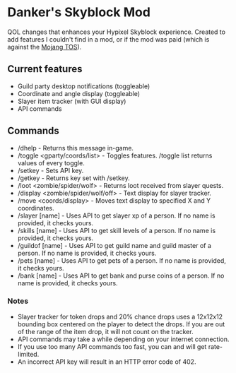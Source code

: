 # Danker's Skyblock Mod
QOL changes that enhances your Hypixel Skyblock experience. Created to add features I couldn't find in a mod, or if the mod was paid (which is against the [Mojang TOS](https://account.mojang.com/documents/commercial_guidelines)).

## Current features
- Guild party desktop notifications (toggleable)
- Coordinate and angle display (toggleable)
- Slayer item tracker (with GUI display)
- API commands

## Commands
- /dhelp - Returns this message in-game.
- /toggle <gparty/coords/list> - Toggles features. /toggle list returns values of every toggle.
- /setkey <key> - Sets API key.
- /getkey - Returns key set with /setkey.
- /loot <zombie/spider/wolf> - Returns loot received from slayer quests.
- /display <zombie/spider/wolf/off> - Text display for slayer tracker.
- /move <coords/display> <x> <y> - Moves text display to specified X and Y coordinates.
- /slayer [name] - Uses API to get slayer xp of a person. If no name is provided, it checks yours.
- /skills [name] - Uses API to get skill levels of a person. If no name is provided, it checks yours.
- /guildof [name] - Uses API to get guild name and guild master of a person. If no name is provided, it checks yours.
- /pets [name] - Uses API to get pets of a person. If no name is provided, it checks yours.
- /bank [name] - Uses API to get bank and purse coins of a person. If no name is provided, it checks yours.

### Notes
- Slayer tracker for token drops and 20% chance drops uses a 12x12x12 bounding box centered on the player to detect the drops. If you are out of the range of the item drop, it will not count on the tracker.
- API commands may take a while depending on your internet connection.
- If you use too many API commands too fast, you can and will get rate-limited.
- An incorrect API key will result in an HTTP error code of 402.
